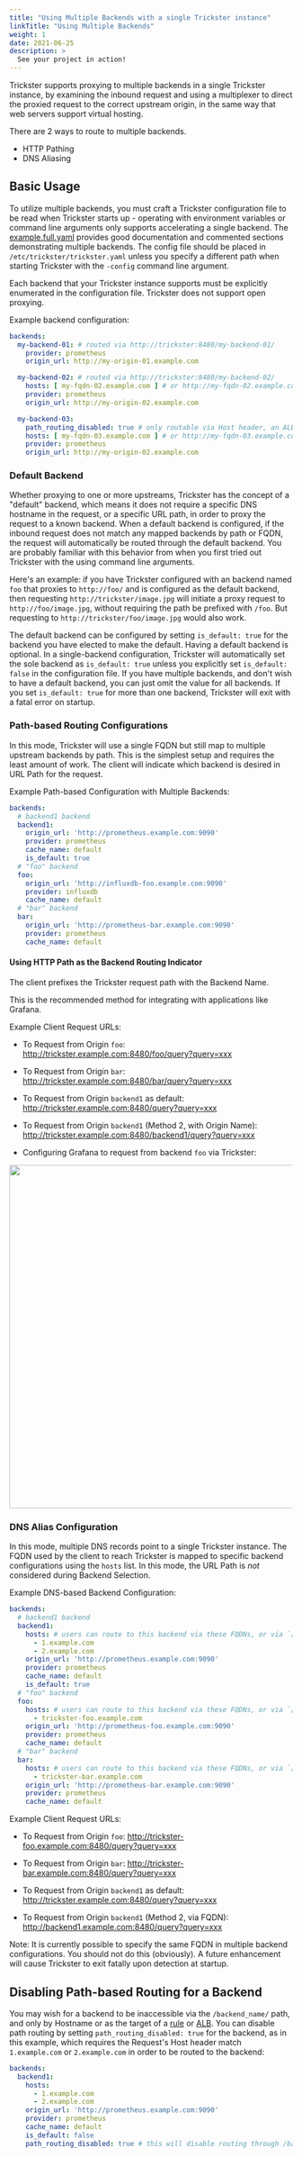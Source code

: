 ```yaml
---
title: "Using Multiple Backends with a single Trickster instance"
linkTitle: "Using Multiple Backends"
weight: 1
date: 2021-06-25
description: >
  See your project in action!
---
```


Trickster supports proxying to multiple backends in a single Trickster instance, by examining the inbound request and using a multiplexer to direct the proxied request to the correct upstream origin, in the same way that web servers support virtual hosting.

There are 2 ways to route to multiple backends.

* HTTP Pathing
* DNS Aliasing

## Basic Usage

To utilize multiple backends, you must craft a Trickster configuration file to be read when Trickster starts up - operating with environment variables or command line arguments only supports accelerating a single backend. The [example.full.yaml](../examples/conf/example.full.yaml) provides good documentation and commented sections demonstrating multiple backends. The config file should be placed in `/etc/trickster/trickster.yaml` unless you specify a different path when starting Trickster with the `-config` command line argument.

Each backend that your Trickster instance supports must be explicitly enumerated in the configuration file. Trickster does not support open proxying.

Example backend configuration:

```yaml
backends:
  my-backend-01: # routed via http://trickster:8480/my-backend-01/
    provider: prometheus
    origin_url: http://my-origin-01.example.com

  my-backend-02: # routed via http://trickster:8480/my-backend-02/
    hosts: [ my-fqdn-02.example.com ] # or http://my-fqdn-02.example.com:8480/
    provider: prometheus
    origin_url: http://my-origin-02.example.com

  my-backend-03:
    path_routing_disabled: true # only routable via Host header, an ALB, or a Rule
    hosts: [ my-fqdn-03.example.com ] # or http://my-fqdn-03.example.com:8480/
    provider: prometheus
    origin_url: http://my-origin-02.example.com
```

### Default Backend

Whether proxying to one or more upstreams, Trickster has the concept of a "default" backend, which means it does not require a specific DNS hostname in the request, or a specific URL path, in order to proxy the request to a known backend. When a default backend is configured, if the inbound request does not match any mapped backends by path or FQDN, the request will automatically be routed through the default backend. You are probably familiar with this behavior from when you first tried out Trickster with the using command line arguments.

Here's an example: if you have Trickster configured with an backend named `foo` that proxies to `http://foo/` and is configured as the default backend, then requesting `http://trickster/image.jpg` will initiate a proxy request to `http://foo/image.jpg`, without requiring the path be prefixed with `/foo`. But requesting to `http://trickster/foo/image.jpg` would also work.

The default backend can be configured by setting `is_default: true` for the backend you have elected to make the default.  Having a default backend is optional. In a single-backend configuration, Trickster will automatically set the sole backend as `is_default: true` unless you explicitly set `is_default: false` in the configuration file. If you have multiple backends, and don't wish to have a default backend, you can just omit the value for all backends. If you set `is_default: true` for more than one backend, Trickster will exit with a fatal error on startup.

### Path-based Routing Configurations

In this mode, Trickster will use a single FQDN but still map to multiple upstream backends by path. This is the simplest setup and requires the least amount of work. The client will indicate which backend is desired in URL Path for the request.

Example Path-based Configuration with Multiple Backends:

```yaml
backends:
  # backend1 backend
  backend1:
    origin_url: 'http://prometheus.example.com:9090'
    provider: prometheus
    cache_name: default
    is_default: true
  # "foo" backend
  foo:
    origin_url: 'http://influxdb-foo.example.com:9090'
    provider: influxdb
    cache_name: default
  # "bar" backend
  bar:
    origin_url: 'http://prometheus-bar.example.com:9090'
    provider: prometheus
    cache_name: default
```

#### Using HTTP Path as the Backend Routing Indicator

The client prefixes the Trickster request path with the Backend Name.

This is the recommended method for integrating with applications like Grafana.

Example Client Request URLs:

* To Request from Origin `foo`: <http://trickster.example.com:8480/foo/query?query=xxx>

* To Request from Origin `bar`: <http://trickster.example.com:8480/bar/query?query=xxx>

* To Request from Origin `backend1` as default: <http://trickster.example.com:8480/query?query=xxx>

* To Request from Origin `backend1` (Method 2, with Origin Name): <http://trickster.example.com:8480/backend1/query?query=xxx>

* Configuring Grafana to request from backend `foo` via Trickster:

<img src="./images/grafana-path-origin.png" width=610 />

### DNS Alias Configuration

In this mode, multiple DNS records point to a single Trickster instance. The FQDN used by the client to reach Trickster is mapped to specific backend configurations using the `hosts` list. In this mode, the URL Path is _not_ considered during Backend Selection.

Example DNS-based Backend Configuration:

```yaml
backends:
  # backend1 backend
  backend1:
    hosts: # users can route to this backend via these FQDNs, or via `/backend1`
      - 1.example.com
      - 2.example.com
    origin_url: 'http://prometheus.example.com:9090'
    provider: prometheus
    cache_name: default
    is_default: true
  # "foo" backend
  foo:
    hosts: # users can route to this backend via these FQDNs, or via `/foo`
      - trickster-foo.example.com
    origin_url: 'http://prometheus-foo.example.com:9090'
    provider: prometheus
    cache_name: default
  # "bar" backend
  bar:
    hosts: # users can route to this backend via these FQDNs, or via `/bar`
      - trickster-bar.example.com
    origin_url: 'http://prometheus-bar.example.com:9090'
    provider: prometheus
    cache_name: default
```

Example Client Request URLs:

* To Request from Origin `foo`: <http://trickster-foo.example.com:8480/query?query=xxx>

* To Request from Origin `bar`: <http://trickster-bar.example.com:8480/query?query=xxx>

* To Request from Origin `backend1` as default: <http://trickster.example.com:8480/query?query=xxx>

* To Request from Origin `backend1` (Method 2, via FQDN): <http://backend1.example.com:8480/query?query=xxx>

Note: It is currently possible to specify the same FQDN in multiple backend configurations. You should not do this (obviously). A future enhancement will cause Trickster to exit fatally upon detection at startup.

## Disabling Path-based Routing for a Backend

You may wish for a backend to be inaccessible via the `/backend_name/` path, and only by Hostname or as the target of a [rule](./rule.md) or [ALB](./alb.md). You can disable path routing by setting `path_routing_disabled: true` for the backend, as in this example, which requires the Request's Host header match `1.example.com` or `2.example.com` in order to be routed to the backend:

```yaml
backends:
  backend1:
    hosts:
      - 1.example.com
      - 2.example.com
    origin_url: 'http://prometheus.example.com:9090'
    provider: prometheus
    cache_name: default
    is_default: false
    path_routing_disabled: true # this will disable routing through /backend1
```
